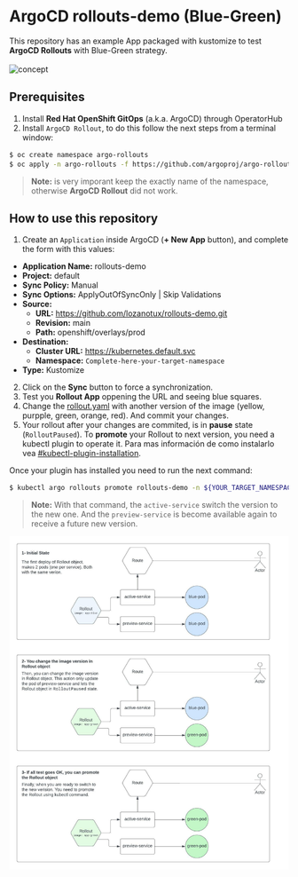 # ArgoCD rollouts-demo (Blue-Green)

This repository has an example App packaged with kustomize to test **ArgoCD Rollouts** with Blue-Green strategy.
<br><br>
![concept](https://argoproj.github.io/argo-rollouts/concepts-assets/blue-green-deployments.png)

## Prerequisites

1. Install **Red Hat OpenShift GitOps** (a.k.a. ArgoCD) through OperatorHub
2. Install `ArgoCD Rollout`, to do this follow the next steps from a terminal window:
```bash
$ oc create namespace argo-rollouts
$ oc apply -n argo-rollouts -f https://github.com/argoproj/argo-rollouts/releases/latest/download/install.yaml
```

> **Note:** is very imporant keep the exactly name of the namespace, otherwise **ArgoCD Rollout** did not work.

## How to use this repository

1. Create an `Application` inside ArgoCD (**+ New App** button), and complete the form with this values:
* **Application Name:** rollouts-demo
* **Project:** default
* **Sync Policy:** Manual
* **Sync Options:** ApplyOutOfSyncOnly | Skip Validations
* **Source:**
   * **URL:** https://github.com/lozanotux/rollouts-demo.git
   * **Revision:** main
   * **Path:** openshift/overlays/prod
* **Destination:**
   * **Cluster URL:** https://kubernetes.default.svc
   * **Namespace:** `Complete-here-your-target-namespace`
* **Type:** Kustomize

2. Click on the **Sync** button to force a synchronization.
3. Test you **Rollout App** oppening the URL and seeing blue squares.
4. Change the [rollout.yaml](./openshift/overlays/prod/rollout.yaml) with another version of the image (yellow, purpple, green, orange, red). And commit your changes.
5. Your rollout after your changes are commited, is in **pause** state (`RolloutPaused`). To **promote** your Rollout to next version, you need a kubectl plugin to operate it. Para mas información de como instalarlo vea [#kubectl-plugin-installation](https://argoproj.github.io/argo-rollouts/installation/#kubectl-plugin-installation).

Once your plugin has installed you need to run the next command:
```bash
$ kubectl argo rollouts promote rollouts-demo -n ${YOUR_TARGET_NAMESPACE}
```

> **Note:** With that command, the `active-service` switch the version to the new one. And the `preview-service` is become available again to receive a future new version.

![how it works](./docs/how-it-works.jpeg)
